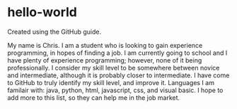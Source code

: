# hello-world
Created using the GitHub guide.

My name is Chris. I am a student who is looking to gain experience programming, in hopes of finding a job. I am currently going to school and I have plenty of experience programming; however, none of it being professionally. I consider my skill level to be somewhere between novice and intermediate, although it is probably closer to intermediate. I have come to GitHub to truly identify my skill level, and improve it. Languages I am familair with: java, python, html, javascript, css, and visual basic. I hope to add more to this list, so they can help me in the job market.
